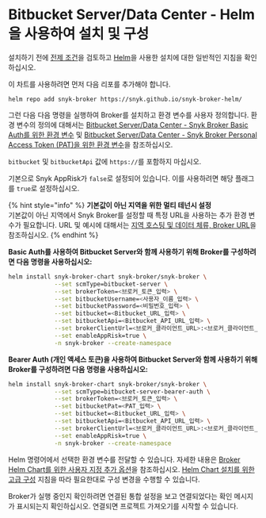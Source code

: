 # Bitbucket Server/Data Center - Helm을 사용하여 설치 및 구성

설치하기 전에 [전제 조건](./)을 검토하고 [Helm](../install-and-configure-broker-using-helm.md)을 사용한 설치에 대한 일반적인 지침을 확인하십시오.

이 차트를 사용하려면 먼저 다음 리포를 추가해야 합니다.

`helm repo add snyk-broker https://snyk.github.io/snyk-broker-helm/`

그런 다음 다음 명령을 실행하여 Broker를 설치하고 환경 변수를 사용자 정의합니다. 환경 변수의 정의에 대해서는 [Bitbucket Server/Data Center - Snyk Broker Basic Auth를 위한 환경 변수](bitbucket-server-data-center-environment-variables-for-snyk-broker-basic-auth.md) 및 [Bitbucket Server/Data Center - Snyk Broker Personal Access Token (PAT)을 위한 환경 변수](bitbucket-server-data-center-environment-variables-for-snyk-broker-personal-access-token-pat.md)을 참조하십시오.

`bitbucket` 및 `bitbucketApi` 값에 `https://`를 포함하지 마십시오.

기본으로 Snyk AppRisk가 `false`로 설정되어 있습니다. 이를 사용하려면 해당 플래그를 `true`로 설정하십시오.

{% hint style="info" %}
**기본값이 아닌 지역을 위한 멀티 테넌시 설정**\
기본값이 아닌 지역에서 Snyk Broker를 설정할 때 특정 URL을 사용하는 추가 환경 변수가 필요합니다. URL 및 예시에 대해서는 [지역 호스팅 및 데이터 체류, Broker URL](https://docs.snyk.io/working-with-snyk/regional-hosting-and-data-residency#broker-urls)을 참조하십시오.
{% endhint %}

**Basic Auth를 사용하여 Bitbucket Server와 함께 사용하기 위해 Broker를 구성하려면 다음 명령을 사용하십시오:**

```bash
helm install snyk-broker-chart snyk-broker/snyk-broker \
             --set scmType=bitbucket-server \
             --set brokerToken=<브로커_토큰_입력> \
             --set bitbucketUsername=<사용자_이름_입력> \
             --set bitbucketPassword=<비밀번호_입력> \
             --set bitbucket=<Bitbucket_URL_입력> \
             --set bitbucketApi=<Bitbucket_API_URL_입력> \
             --set brokerClientUrl=<브로커_클라이언트_URL>:<브로커_클라이언트_포트_입력> \
             --set enableAppRisk=true \
             -n snyk-broker --create-namespace
```

**Bearer Auth (개인 액세스 토큰)을 사용하여 Bitbucket Server와 함께 사용하기 위해 Broker를 구성하려면 다음 명령을 사용하십시오:**

```bash
helm install snyk-broker-chart snyk-broker/snyk-broker \
             --set scmType=bitbucket-server-bearer-auth \
             --set brokerToken=<브로커_토큰_입력> \
             --set bitbucketPat=<PAT_입력> \
             --set bitbucket=<Bitbucket_URL_입력> \
             --set bitbucketApi=<Bitbucket_API_URL_입력> \
             --set brokerClientUrl=<브로커_클라이언트_URL>:<브로커_클라이언트_포트_입력> \
             --set enableAppRisk=true \
             -n snyk-broker --create-namespace
```

Helm 명령어에서 선택한 환경 변수를 전달할 수 있습니다. 자세한 내용은 [Broker Helm Chart를 위한 사용자 지정 추가 옵션](../advanced-configuration-for-helm-chart-installation/custom-additional-options-for-broker-helm-chart-installation.md)을 참조하십시오. [Helm Chart 설치를 위한 고급 구성](../advanced-configuration-for-helm-chart-installation/) 지침을 따라 필요한대로 구성 변경을 수행할 수 있습니다.

Broker가 실행 중인지 확인하려면 연결된 통합 설정을 보고 연결되었다는 확인 메시지가 표시되는지 확인하십시오. 연결되면 프로젝트 가져오기를 시작할 수 있습니다.